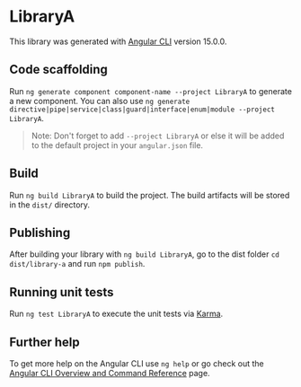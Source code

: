 # LibraryA

This library was generated with [Angular CLI](https://github.com/angular/angular-cli) version 15.0.0.

## Code scaffolding

Run `ng generate component component-name --project LibraryA` to generate a new component. You can also use `ng generate directive|pipe|service|class|guard|interface|enum|module --project LibraryA`.
> Note: Don't forget to add `--project LibraryA` or else it will be added to the default project in your `angular.json` file. 

## Build

Run `ng build LibraryA` to build the project. The build artifacts will be stored in the `dist/` directory.

## Publishing

After building your library with `ng build LibraryA`, go to the dist folder `cd dist/library-a` and run `npm publish`.

## Running unit tests

Run `ng test LibraryA` to execute the unit tests via [Karma](https://karma-runner.github.io).

## Further help

To get more help on the Angular CLI use `ng help` or go check out the [Angular CLI Overview and Command Reference](https://angular.io/cli) page.
